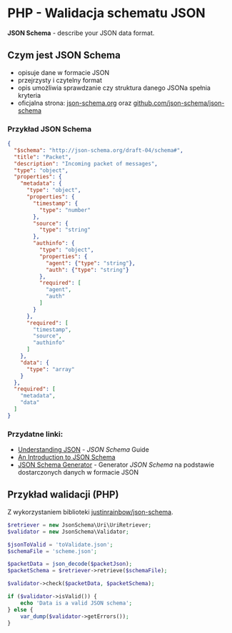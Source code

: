 # PHP - Walidacja schematu JSON

**JSON Schema** - describe your JSON data format.

## Czym jest JSON Schema

- opisuje dane w formacie JSON
- przejrzysty i czytelny format
- opis umożliwia sprawdzanie czy struktura danego JSONa spełnia kryteria
- oficjalna strona: [json-schema.org](http://json-schema.org/) oraz [github.com/json-schema/json-schema](https://github.com/json-schema/json-schema)

### Przykład JSON Schema

```json
{
  "$schema": "http://json-schema.org/draft-04/schema#",
  "title": "Packet",
  "description": "Incoming packet of messages",
  "type": "object",
  "properties": {
    "metadata": {
      "type": "object",
      "properties": {
        "timestamp": {
          "type": "number"
        },
        "source": {
          "type": "string"
        },
        "authinfo": {
          "type": "object",
          "properties": {
            "agent": {"type": "string"},
            "auth": {"type": "string"}
          },
          "required": [
            "agent",
            "auth"
          ]
        }
      },
      "required": [
        "timestamp",
        "source",
        "authinfo"
      ]
    },
    "data": {
      "type": "array"
    }
  },
  "required": [
    "metadata",
    "data"
  ]
}
```

### Przydatne linki:

- [Understanding JSON](http://spacetelescope.github.io/understanding-json-schema/) - *JSON Schema* Guide
- [An Introduction to JSON Schema](http://crypt.codemancers.com/posts/2014-02-11-An-introduction-to-json-schema/)
- [JSON Schema Generator](http://jsonschema.net/#/) - Generator *JSON Schema* na podstawie dostarczonych danych w formacie JSON


## Przykład walidacji (PHP)

Z wykorzystaniem biblioteki [justinrainbow/json-schema](https://github.com/justinrainbow/json-schema).

```php
$retriever = new JsonSchema\Uri\UriRetriever;
$validator = new JsonSchema\Validator;

$jsonToValid = 'toValidate.json';
$schemaFile = 'scheme.json';

$packetData = json_decode($packetJson);
$packetSchema = $retriever->retrieve($schemaFile);

$validator->check($packetData, $packetSchema);

if ($validator->isValid()) {
    echo 'Data is a valid JSON schema';
} else {
    var_dump($validator->getErrors());
}
```